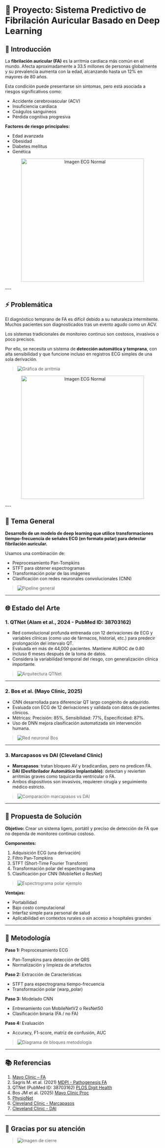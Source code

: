 # 🧠 Proyecto: Sistema Predictivo de Fibrilación Auricular Basado en Deep Learning



## 📄 Introducción

La **fibrilación auricular (FA)** es la arritmia cardíaca más común en el mundo. Afecta aproximadamente a 33.5 millones de personas globalmente y su prevalencia aumenta con la edad, alcanzando hasta un 12% en mayores de 80 años. 

Esta condición puede presentarse sin síntomas, pero está asociada a riesgos significativos como:

- Accidente cerebrovascular (ACV)
- Insuficiencia cardíaca
- Coágulos sanguíneos
- Pérdida cognitiva progresiva

**Factores de riesgo principales:**
- Edad avanzada
- Obesidad
- Diabetes mellitus
- Genética

<p align="center">
<img src="Imagenes/ecg_normal.gif" alt="Imagen ECG Normal" width="400px"/>
</p>
---

## ⚡️ Problemática

El diagnóstico temprano de FA es difícil debido a su naturaleza intermitente. Muchos pacientes son diagnosticados tras un evento agudo como un ACV.

Los sistemas tradicionales de monitoreo continuo son costosos, invasivos o poco precisos.

Por ello, se necesita un sistema de **detección automática y temprana**, con alta sensibilidad y que funcione incluso en registros ECG simples de una sola derivación.

> ![Gráfica de arritmia](Imagenes/IMAGEN_FA.png)
<p align="center">
<img src="Imagenes/IMAGEN_FA.png" alt="Imagen ECG Normal" width="400px"/>
</p>
---

## 🔗 Tema General

**Desarrollo de un modelo de deep learning que utilice transformaciones tiempo-frecuencia de señales ECG (en formato polar) para detectar fibrilación auricular.**

Usamos una combinación de:
- Preprocesamiento Pan-Tompkins
- STFT para obtener espectrogramas
- Transformación polar de las imágenes
- Clasificación con redes neuronales convolucionales (CNN)

> ![Pipeline general](Imagenes/imagen_dofetilina.png)

---

## 🌐 Estado del Arte

### 1. **QTNet (Alam et al., 2024 - PubMed ID: 38703162)**
- Red convolucional profunda entrenada con 12 derivaciones de ECG y variables clínicas (como uso de fármacos, historial, etc.) para predecir prolongación del intervalo QT.
- Evaluada en más de 44,000 pacientes. Mantiene AUROC de 0.80 incluso 6 meses después de la toma de datos.
- Considera la variabilidad temporal del riesgo, con generalización clínica importante.

> ![Arquitectura QTNet](Imagenes/IMAGEN_EA1.png)

---

### 2. **Bos et al. (Mayo Clinic, 2025)**
- CNN desarrollada para diferenciar QT largo congénito de adquirido.
- Evaluada con ECG de 12 derivaciones y validada con datos de pacientes clínicos.
- Métricas: Precisión: 85%, Sensibilidad: 77%, Especificidad: 87%.
- Uso de DNN mejora clasificación automatizada sin intervención humana.

> ![Red neuronal Bos](Imagenes/IMAGEN_EA2.png)

---

### 3. **Marcapasos vs DAI (Cleveland Clinic)**
- **Marcapasos**: tratan bloqueo AV y bradicardias, pero no predicen FA.
- **DAI (Desfibrilador Automático Implantable)**: detectan y revierten arritmias graves como taquicardia ventricular o FA.
- Ambos dispositivos son invasivos, requieren cirugía y seguimiento médico estricto.

> ![Comparación marcapasos vs DAI](Imagenes/IMAGEN_EA3.png)
---

## 📅 Propuesta de Solución

**Objetivo:** Crear un sistema ligero, portátil y preciso de detección de FA que no dependa de monitoreo continuo costoso.

**Componentes:**
1. Adquisición ECG (una derivación)
2. Filtro Pan-Tompkins
3. STFT (Short-Time Fourier Transform)
4. Transformación polar del espectrograma
5. Clasificación por CNN (MobileNet o ResNet)

> ![Espectrograma polar ejemplo](Imagenes/IMAGEN_SPECTOGRAMA1.png)

**Ventajas:**
- Portabilidad
- Bajo costo computacional
- Interfaz simple para personal de salud
- Aplicabilidad en contextos rurales o sin acceso a hospitales grandes

---

## 🔬 Metodología

**Paso 1:** Preprocesamiento ECG
- Pan-Tompkins para detección de QRS
- Normalización y limpieza de artefactos

**Paso 2:** Extracción de Características
- STFT para espectrograma tiempo-frecuencia
- Transformación polar (warp_polar)

**Paso 3:** Modelado CNN
- Entrenamiento con MobileNetV2 o ResNet50
- Clasificación binaria (FA / no FA)

**Paso 4:** Evaluación
- Accuracy, F1-score, matriz de confusión, AUC

> ![Diagrama de bloques metodología](Imagenes/IMAGEN_SPECTOGRAMA1.png)

---

## 📚 Referencias

1. [Mayo Clinic – FA](https://www.mayoclinic.org/es/diseases-conditions/atrial-fibrillation/symptoms-causes/syc-20350624)  
2. Sagris M. et al. (2021) [MDPI - Pathogenesis FA](https://www.mdpi.com/1422-0067/23/1/6)  
3. QTNet (PubMed ID: 38703162) [PLOS Digit Health](http://dx.doi.org/10.1371/journal.pdig.0000539)  
4. Bos JM et al. (2025) [Mayo Clinic Proc](http://dx.doi.org/10.1016/j.mayocp.2024.07.016)  
5. [PhysioNet](https://physionet.org)  
6. [Cleveland Clinic - Marcapasos](https://my.clevelandclinic.org/health/treatments/17360-permanent-pacemaker)  
7. [Cleveland Clinic - DAI](https://my.clevelandclinic.org/health/treatments/17123-implantable-cardioverter-defibrillator-icd)

---

## 🙏 Gracias por su atención
> ![Imagen de cierre](ruta/a/imagen7.png)


